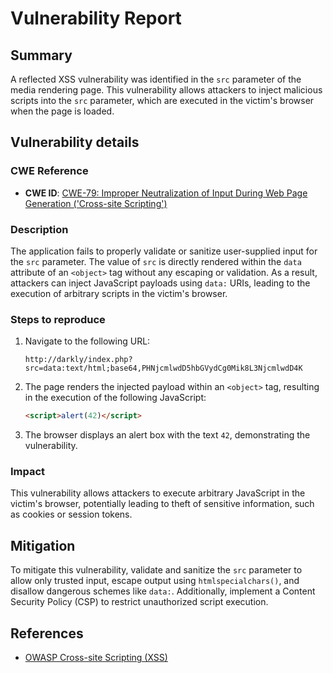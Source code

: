 # Vulnerability Report

## Summary

A reflected XSS vulnerability was identified in the `src` parameter of the media rendering page. This vulnerability allows attackers to inject malicious scripts into the `src` parameter, which are executed in the victim's browser when the page is loaded.

## Vulnerability details

### CWE Reference

- **CWE ID**: [CWE-79: Improper Neutralization of Input During Web Page Generation ('Cross-site Scripting')](https://cwe.mitre.org/data/definitions/79.html)

### Description

The application fails to properly validate or sanitize user-supplied input for the `src` parameter. The value of `src` is directly rendered within the `data` attribute of an `<object>` tag without any escaping or validation. As a result, attackers can inject JavaScript payloads using `data:` URIs, leading to the execution of arbitrary scripts in the victim's browser.

### Steps to reproduce

1. Navigate to the following URL:
   ```plaintext
   http://darkly/index.php?src=data:text/html;base64,PHNjcmlwdD5hbGVydCg0Mik8L3NjcmlwdD4K
   ```
2. The page renders the injected payload within an `<object>` tag, resulting in the execution of the following JavaScript:
   ```html
   <script>alert(42)</script>
   ```
3. The browser displays an alert box with the text `42`, demonstrating the vulnerability.

### Impact

This vulnerability allows attackers to execute arbitrary JavaScript in the victim's browser, potentially leading to theft of sensitive information, such as cookies or session tokens.

## Mitigation

To mitigate this vulnerability, validate and sanitize the `src` parameter to allow only trusted input, escape output using `htmlspecialchars()`, and disallow dangerous schemes like `data:`. Additionally, implement a Content Security Policy (CSP) to restrict unauthorized script execution.

## References

- [OWASP Cross-site Scripting (XSS)](https://owasp.org/www-community/attacks/xss/)
